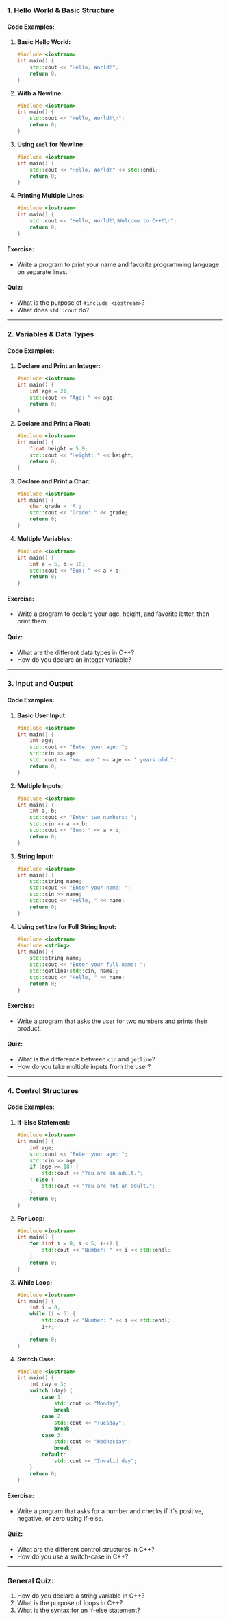 ### 1. **Hello World & Basic Structure**
#### **Code Examples:**
1. **Basic Hello World:**
   ```cpp
   #include <iostream>
   int main() {
       std::cout << "Hello, World!";
       return 0;
   }
   ```
2. **With a Newline:**
   ```cpp
   #include <iostream>
   int main() {
       std::cout << "Hello, World!\n";
       return 0;
   }
   ```
3. **Using `endl` for Newline:**
   ```cpp
   #include <iostream>
   int main() {
       std::cout << "Hello, World!" << std::endl;
       return 0;
   }
   ```
4. **Printing Multiple Lines:**
   ```cpp
   #include <iostream>
   int main() {
       std::cout << "Hello, World!\nWelcome to C++!\n";
       return 0;
   }
   ```

#### **Exercise:**
- Write a program to print your name and favorite programming language on separate lines.

#### **Quiz:**
- What is the purpose of `#include <iostream>`?
- What does `std::cout` do?
  
---

### 2. **Variables & Data Types**
#### **Code Examples:**
1. **Declare and Print an Integer:**
   ```cpp
   #include <iostream>
   int main() {
       int age = 21;
       std::cout << "Age: " << age;
       return 0;
   }
   ```
2. **Declare and Print a Float:**
   ```cpp
   #include <iostream>
   int main() {
       float height = 5.9;
       std::cout << "Height: " << height;
       return 0;
   }
   ```
3. **Declare and Print a Char:**
   ```cpp
   #include <iostream>
   int main() {
       char grade = 'A';
       std::cout << "Grade: " << grade;
       return 0;
   }
   ```
4. **Multiple Variables:**
   ```cpp
   #include <iostream>
   int main() {
       int a = 5, b = 10;
       std::cout << "Sum: " << a + b;
       return 0;
   }
   ```

#### **Exercise:**
- Write a program to declare your age, height, and favorite letter, then print them.

#### **Quiz:**
- What are the different data types in C++?
- How do you declare an integer variable?

---

### 3. **Input and Output**
#### **Code Examples:**
1. **Basic User Input:**
   ```cpp
   #include <iostream>
   int main() {
       int age;
       std::cout << "Enter your age: ";
       std::cin >> age;
       std::cout << "You are " << age << " years old.";
       return 0;
   }
   ```
2. **Multiple Inputs:**
   ```cpp
   #include <iostream>
   int main() {
       int a, b;
       std::cout << "Enter two numbers: ";
       std::cin >> a >> b;
       std::cout << "Sum: " << a + b;
       return 0;
   }
   ```
3. **String Input:**
   ```cpp
   #include <iostream>
   int main() {
       std::string name;
       std::cout << "Enter your name: ";
       std::cin >> name;
       std::cout << "Hello, " << name;
       return 0;
   }
   ```
4. **Using `getline` for Full String Input:**
   ```cpp
   #include <iostream>
   #include <string>
   int main() {
       std::string name;
       std::cout << "Enter your full name: ";
       std::getline(std::cin, name);
       std::cout << "Hello, " << name;
       return 0;
   }
   ```

#### **Exercise:**
- Write a program that asks the user for two numbers and prints their product.

#### **Quiz:**
- What is the difference between `cin` and `getline`?
- How do you take multiple inputs from the user?

---

### 4. **Control Structures**
#### **Code Examples:**
1. **If-Else Statement:**
   ```cpp
   #include <iostream>
   int main() {
       int age;
       std::cout << "Enter your age: ";
       std::cin >> age;
       if (age >= 18) {
           std::cout << "You are an adult.";
       } else {
           std::cout << "You are not an adult.";
       }
       return 0;
   }
   ```
2. **For Loop:**
   ```cpp
   #include <iostream>
   int main() {
       for (int i = 0; i < 5; i++) {
           std::cout << "Number: " << i << std::endl;
       }
       return 0;
   }
   ```
3. **While Loop:**
   ```cpp
   #include <iostream>
   int main() {
       int i = 0;
       while (i < 5) {
           std::cout << "Number: " << i << std::endl;
           i++;
       }
       return 0;
   }
   ```
4. **Switch Case:**
   ```cpp
   #include <iostream>
   int main() {
       int day = 3;
       switch (day) {
           case 1:
               std::cout << "Monday";
               break;
           case 2:
               std::cout << "Tuesday";
               break;
           case 3:
               std::cout << "Wednesday";
               break;
           default:
               std::cout << "Invalid day";
       }
       return 0;
   } 
   ```

#### **Exercise:**
- Write a program that asks for a number and checks if it's positive, negative, or zero using if-else.

#### **Quiz:**
- What are the different control structures in C++?
- How do you use a switch-case in C++?

---

### General Quiz:
1. How do you declare a string variable in C++?
2. What is the purpose of loops in C++?
3. What is the syntax for an if-else statement?
